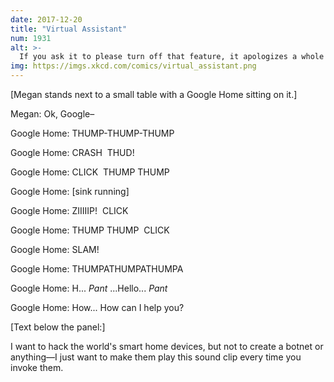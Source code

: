 ```yaml
---
date: 2017-12-20
title: "Virtual Assistant"
num: 1931
alt: >-
  If you ask it to please turn off that feature, it apologizes a whole bunch and promises to try to be quieter, then switches to a slightly lower-volume version of the clip with "sorry!" after the louder sounds.
img: https://imgs.xkcd.com/comics/virtual_assistant.png
---
```

[Megan stands next to a small table with a Google Home sitting on it.]

Megan: Ok, Google–

Google Home: THUMP-THUMP-THUMP

Google Home: CRASH  THUD!

Google Home: CLICK  THUMP THUMP

Google Home: [sink running]

Google Home: ZIIIIIP!  CLICK

Google Home: THUMP THUMP  CLICK

Google Home: SLAM!

Google Home: THUMPATHUMPATHUMPA

Google Home: H... *Pant* ...Hello... *Pant*

Google Home: How... How can I help you?

[Text below the panel:]

I want to hack the world's smart home devices, but not to create a botnet or anything—I just want to make them play this sound clip every time you invoke them.